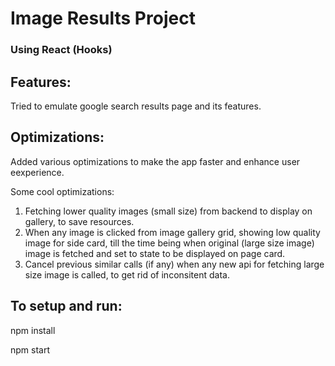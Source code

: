 # Image Results Project

### Using React (Hooks)
## Features:

Tried to emulate google search results page and its features.

## Optimizations:
Added various optimizations to make the app faster and enhance user eexperience.

Some cool optimizations:
1. Fetching lower quality images (small size) from backend to display on gallery, to save resources.
2. When any image is clicked from image gallery grid, showing low quality image for side card, till the time being when original (large size image) image is fetched and set to state to be displayed on page card.
3. Cancel previous similar calls (if any) when any new api for fetching large size image is called, to get rid of inconsitent data.


## To setup and run:

npm install

npm start

